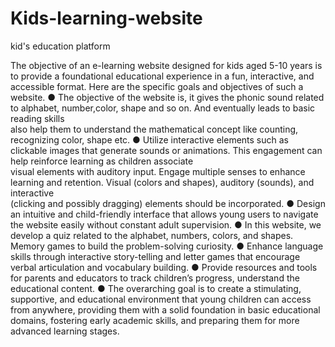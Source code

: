 # Kids-learning-website
kid's education platform 

The objective of an e-learning website designed for kids aged 5-10 years is to provide 
a foundational educational experience in a fun, interactive, and accessible format. Here are 
the specific goals and objectives of such a website.
      ● The objective of the website is, it gives the phonic sound related to alphabet, number,color, shape and so on. And eventually leads to basic reading skills     
        also help them to understand the mathematical concept like counting, recognizing color, shape etc.
      ● Utilize interactive elements such as clickable images that generate sounds or animations. This engagement can help reinforce learning as children associate     
        visual elements with auditory input. Engage multiple senses to enhance learning and retention. Visual (colors and shapes), auditory (sounds), and interactive   
        (clicking and possibly dragging) elements should be incorporated.
      ● Design an intuitive and child-friendly interface that allows young users to navigate the website easily without constant adult supervision.
      ● In this website, we develop a quiz related to the alphabet, numbers, colors, and shapes. Memory games to build the problem-solving curiosity. 
      ● Enhance language skills through interactive story-telling and letter games that encourage verbal articulation and vocabulary building.
      ● Provide resources and tools for parents and educators to track children’s progress, understand the educational content.
      ● The overarching goal is to create a stimulating, supportive, and educational environment that young children can access from anywhere, providing them with a 
        solid foundation in basic educational domains, fostering early academic skills, and preparing them for more advanced learning stages.
